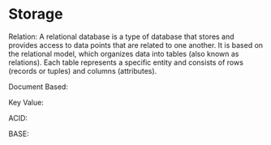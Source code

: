 # Storage

Relation: A relational database is a type of database that stores and provides access to data points that are related to one another. It is based on the relational model, which organizes data into tables (also known as relations). Each table represents a specific entity and consists of rows (records or tuples) and columns (attributes). 

Document Based:

Key Value:


ACID:

BASE: 